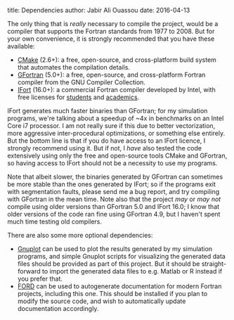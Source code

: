title:  Dependencies
author: Jabir Ali Ouassou
date:   2016-04-13



The only thing that is *really* necessary to compile the project, would be a
compiler that supports the Fortran standards from 1977 to 2008. But for your
own convenience, it is strongly recommended that you have these available:

 * [CMake](https://cmake.org/) (2.6+):
   a free, open-source, and cross-platform build system that automates the compilation details.
 * [GFortran](https://gcc.gnu.org/wiki/GFortran) (5.0+):
   a free, open-source, and cross-platform Fortran compiler from the GNU Compiler Collection.
 * [IFort](https://software.intel.com/en-us/fortran-compilers) (16.0+):
   a commercial Fortran compiler developed by Intel, with free licenses for 
   [students](https://software.intel.com/en-us/qualify-for-free-software/student) and
   [academics](https://software.intel.com/en-us/qualify-for-free-software/academicresearcher).

IFort generates much faster binaries than GFortran; for my simulation programs, we're
talking about a speedup of ~4x in benchmarks on an Intel Core i7 processor. I am
not really sure if this due to better vectorization, more aggressive inter-procedural
optimizations, or something else entirely. But the bottom line is that if you do have
access to an IFort licence, I strongly recommend using it. But if not, I *have* also 
tested the code extensively using only the free and open-source tools CMake and
GFortran, so having access to IFort should not be a necessity to use my programs.

Note that albeit slower, the binaries generated by GFortran can sometimes be more
stable than the ones generated by IFort; so if the programs exit with segmentation
faults, please send me a bug report, and try compiling with GFortran in the mean
time. Note also that the project *may* or *may not* compile using older versions
than GFortran 5.0 and IFort 16.0; I know that older versions of the code ran fine
using GFortran 4.9, but I haven't spent much time testing old compilers.

There are also some more optional dependencies:

 * [Gnuplot](http://www.gnuplot.info/) can be used to plot the results generated by my
   simulation programs, and simple Gnuplot scripts for visualizing the generated data 
   files should be provided as part of this project. But it should be straight-forward
   to import the generated data files to e.g. Matlab or R instead if you prefer that.
 * [FORD](https://github.com/cmacmackin/ford) can be used to autogenerate documentation
   for modern Fortran projects, including this one. This should be installed if you plan
   to modify the source code, and wish to automatically update documentation accordingly.

